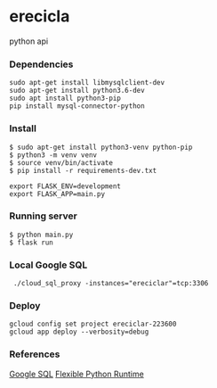 # erecicla
python api

### Dependencies

```
sudo apt-get install libmysqlclient-dev
sudo apt-get install python3.6-dev
sudo apt install python3-pip
pip install mysql-connector-python
```

### Install

```
$ sudo apt-get install python3-venv python-pip
$ python3 -m venv venv
$ source venv/bin/activate
$ pip install -r requirements-dev.txt

export FLASK_ENV=development
export FLASK_APP=main.py
```

### Running server

```
$ python main.py
$ flask run
```

### Local Google SQL
```
 ./cloud_sql_proxy -instances="ereciclar"=tcp:3306
```


### Deploy

```
gcloud config set project ereciclar-223600
gcloud app deploy --verbosity=debug
```

### References

[Google SQL](https://github.com/GoogleCloudPlatform/python-docs-samples/blob/master/appengine/flexible/cloudsql/)
[Flexible Python Runtime](https://cloud.google.com/appengine/docs/flexible/python/runtime)
